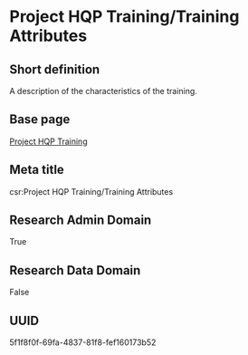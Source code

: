 # Project HQP Training/Training Attributes
## Short definition
A description of the characteristics of the training.
## Base page
[Project HQP Training](../../Objects/Project%20HQP%20Training.md)
## Meta title
csr:Project HQP Training/Training Attributes
## Research Admin Domain
True
## Research Data Domain
False
## UUID
5f1f8f0f-69fa-4837-81f8-fef160173b52
